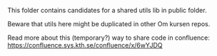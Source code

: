 This folder contains candidates for a shared utils lib in public folder. 

Beware that utils here might be duplicated in other Om kursen repos.

Read more about this (temporary?) way to share code in confluence: https://confluence.sys.kth.se/confluence/x/6wYJDQ